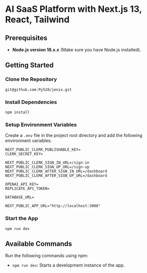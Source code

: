 # AI SaaS Platform with Next.js 13, React, Tailwind

## Prerequisites

- **Node.js version 18.x.x** (Make sure you have Node.js installed).

## Getting Started

### Clone the Repository

```shell
git@github.com:Py528/jenix.git
```

### Install Dependencies

```shell
npm install
```

### Setup Environment Variables

Create a `.env` file in the project root directory and add the following environment variables:

```env
NEXT_PUBLIC_CLERK_PUBLISHABLE_KEY=
CLERK_SECRET_KEY=

NEXT_PUBLIC_CLERK_SIGN_IN_URL=/sign-in
NEXT_PUBLIC_CLERK_SIGN_UP_URL=/sign-up
NEXT_PUBLIC_CLERK_AFTER_SIGN_IN_URL=/dashboard
NEXT_PUBLIC_CLERK_AFTER_SIGN_UP_URL=/dashboard

OPENAI_API_KEY=
REPLICATE_API_TOKEN=

DATABASE_URL=

NEXT_PUBLIC_APP_URL="http://localhost:3000"
```

### Start the App

```shell
npm run dev
```

## Available Commands

Run the following commands using npm:

- `npm run dev`: Starts a development instance of the app.
